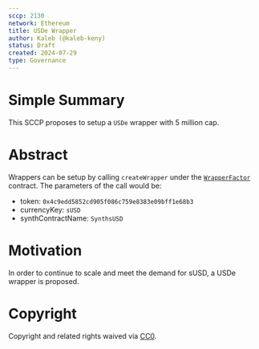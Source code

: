 ```yaml
---
sccp: 2130
network: Ethereum
title: USDe Wrapper
author: Kaleb (@kaleb-keny)
status: Draft
created: 2024-07-29
type: Governance
---
```


# Simple Summary

This SCCP proposes to setup a `USDe` wrapper with 5 million cap.

# Abstract

Wrappers can be setup by calling `createWrapper` under the [`WrapperFactor`](https://etherscan.io/address/0x02f9bC46beD33acdB9cb002fe346734CeF8a9480#writeContract) contract. The parameters of the call would be:
- token: `0x4c9edd5852cd905f086c759e8383e09bff1e68b3`
- currencyKey: `sUSD`
- synthContractName: `SynthsUSD`

# Motivation

In order to continue to scale and meet the demand for sUSD, a USDe wrapper is proposed.

# Copyright

Copyright and related rights waived via [CC0](https://creativecommons.org/publicdomain/zero/1.0/).


